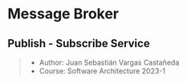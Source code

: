 # Message Broker
## Publish - Subscribe Service

> - Author: Juan Sebastián Vargas Castañeda
> - Course: Software Architecture 2023-1
